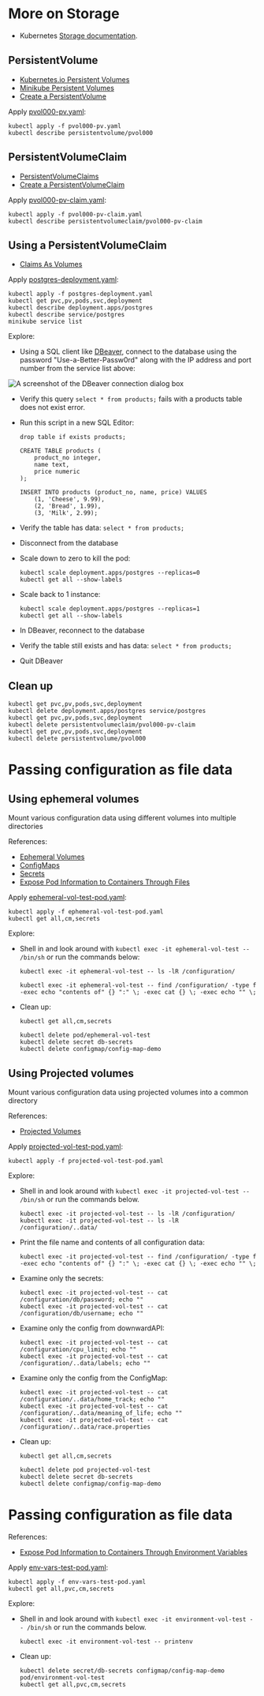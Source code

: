 # More on Storage

* Kubernetes [Storage documentation](https://kubernetes.io/docs/concepts/storage/).

## PersistentVolume

* [Kubernetes.io Persistent Volumes](https://kubernetes.io/docs/concepts/storage/persistent-volumes/)
* [Minikube Persistent Volumes](https://minikube.sigs.k8s.io/docs/handbook/persistent_volumes/)
* [Create a PersistentVolume](https://kubernetes.io/docs/tasks/configure-pod-container/configure-persistent-volume-storage/#create-a-persistentvolume)


Apply [pvol000-pv.yaml](./pvol000-pv.yaml):
```
kubectl apply -f pvol000-pv.yaml
kubectl describe persistentvolume/pvol000
```

## PersistentVolumeClaim

* [PersistentVolumeClaims](https://kubernetes.io/docs/concepts/storage/persistent-volumes/#persistentvolumeclaims)
* [Create a PersistentVolumeClaim](https://kubernetes.io/docs/tasks/configure-pod-container/configure-persistent-volume-storage/#create-a-persistentvolume)

Apply [pvol000-pv-claim.yaml](pvol000-pv-claim.yaml):
```
kubectl apply -f pvol000-pv-claim.yaml
kubectl describe persistentvolumeclaim/pvol000-pv-claim
```

## Using a PersistentVolumeClaim

* [Claims As Volumes](https://kubernetes.io/docs/concepts/storage/persistent-volumes/#claims-as-volumes)


Apply [postgres-deployment.yaml](postgres-deployment.yaml):
```
kubectl apply -f postgres-deployment.yaml
kubectl get pvc,pv,pods,svc,deployment
kubectl describe deployment.apps/postgres
kubectl describe service/postgres
minikube service list
```

Explore:
* Using a SQL client like [DBeaver](https://dbeaver.io/download/), connect to the database using the password "Use-a-Better-Passw0rd" along with the IP address and port number from the service list above:

![A screenshot of the DBeaver connection dialog box](../images/dbeaver-new-conn.png)

* Verify this query `select * from products;` fails with a products table does not exist error.
* Run this script in a new SQL Editor:
  ```
  drop table if exists products;

  CREATE TABLE products (
      product_no integer,
      name text,
      price numeric
  );

  INSERT INTO products (product_no, name, price) VALUES
      (1, 'Cheese', 9.99),
      (2, 'Bread', 1.99),
      (3, 'Milk', 2.99);
  ```
* Verify the table has data: `select * from products;`
* Disconnect from the database
* Scale down to zero to kill the pod: 
  ```
  kubectl scale deployment.apps/postgres --replicas=0
  kubectl get all --show-labels
  ```

* Scale back to 1 instance:
  ```
  kubectl scale deployment.apps/postgres --replicas=1
  kubectl get all --show-labels
  ```

* In DBeaver, reconnect to the database
* Verify the table still exists and has data: `select * from products;`
* Quit DBeaver

## Clean up

```
kubectl get pvc,pv,pods,svc,deployment
kubectl delete deployment.apps/postgres service/postgres
kubectl get pvc,pv,pods,svc,deployment
kubectl delete persistentvolumeclaim/pvol000-pv-claim
kubectl get pvc,pv,pods,svc,deployment
kubectl delete persistentvolume/pvol000
```

# Passing configuration as file data

## Using ephemeral volumes

Mount various configuration data using different volumes into multiple directories

References:
* [Ephemeral Volumes](https://kubernetes.io/docs/concepts/storage/ephemeral-volumes/)
* [ConfigMaps](https://kubernetes.io/docs/concepts/configuration/configmap/)
* [Secrets](https://kubernetes.io/docs/concepts/configuration/secret/)
* [Expose Pod Information to Containers Through Files](https://kubernetes.io/docs/tasks/inject-data-application/downward-api-volume-expose-pod-information/)

Apply [ephemeral-vol-test-pod.yaml](./ephemeral-vol-test-pod.yaml):
```
kubectl apply -f ephemeral-vol-test-pod.yaml
kubectl get all,cm,secrets
```

Explore:
* Shell in and look around with `kubectl exec -it ephemeral-vol-test -- /bin/sh` or run the commands below:

  ```
  kubectl exec -it ephemeral-vol-test -- ls -lR /configuration/

  kubectl exec -it ephemeral-vol-test -- find /configuration/ -type f -exec echo "contents of" {} ":" \; -exec cat {} \; -exec echo "" \;
  ```

* Clean up:

  ```
  kubectl get all,cm,secrets

  kubectl delete pod/ephemeral-vol-test
  kubectl delete secret db-secrets
  kubectl delete configmap/config-map-demo
  ```


## Using Projected volumes

Mount various configuration data using projected volumes into a common directory

References:
* [Projected Volumes](https://kubernetes.io/docs/concepts/storage/projected-volumes/)

Apply [projected-vol-test-pod.yaml](projected-vol-test-pod.yaml):

```
kubectl apply -f projected-vol-test-pod.yaml
```

Explore:
* Shell in and look around with `kubectl exec -it projected-vol-test -- /bin/sh` or run the commands below.

  ```
  kubectl exec -it projected-vol-test -- ls -lR /configuration/
  kubectl exec -it projected-vol-test -- ls -lR /configuration/..data/
  ```

* Print the file name and contents of all configuration data:
  ```
  kubectl exec -it projected-vol-test -- find /configuration/ -type f -exec echo "contents of" {} ":" \; -exec cat {} \; -exec echo "" \;
  ```

* Examine only the secrets:

  ```
  kubectl exec -it projected-vol-test -- cat /configuration/db/password; echo ""
  kubectl exec -it projected-vol-test -- cat /configuration/db/username; echo ""
  ```

* Examine only the config from downwardAPI:

  ```
  kubectl exec -it projected-vol-test -- cat /configuration/cpu_limit; echo ""
  kubectl exec -it projected-vol-test -- cat /configuration/..data/labels; echo ""
  ```

* Examine only the config from the ConfigMap:

  ```
  kubectl exec -it projected-vol-test -- cat /configuration/..data/home_track; echo ""
  kubectl exec -it projected-vol-test -- cat /configuration/..data/meaning_of_life; echo ""
  kubectl exec -it projected-vol-test -- cat /configuration/..data/race.properties
  ```

* Clean up:

  ```
  kubectl get all,cm,secrets

  kubectl delete pod projected-vol-test
  kubectl delete secret db-secrets
  kubectl delete configmap/config-map-demo
  ```

# Passing configuration as file data


References:
* [Expose Pod Information to Containers Through Environment Variables](https://kubernetes.io/docs/tasks/inject-data-application/environment-variable-expose-pod-information/)

Apply [env-vars-test-pod.yaml](./env-vars-test-pod.yaml):

```
kubectl apply -f env-vars-test-pod.yaml
kubectl get all,pvc,cm,secrets
```

Explore:
* Shell in and look around with `kubectl exec -it environment-vol-test -- /bin/sh` or run the commands below.

  ```
  kubectl exec -it environment-vol-test -- printenv
  ```

* Clean up:
  ```
  kubectl delete secret/db-secrets configmap/config-map-demo pod/environment-vol-test
  kubectl get all,pvc,cm,secrets
  ```
